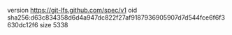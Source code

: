 version https://git-lfs.github.com/spec/v1
oid sha256:d63c834358d6d4a947dc822f27af9187936905907d7d544fce6f6f3630dc12f6
size 5338
